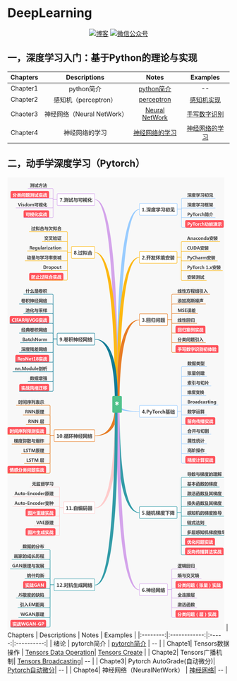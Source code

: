 # DeepLearning
<p align="center">
  <a href="https://keviness.top"><img src="https://img.shields.io/badge/blog-博客-critical" alt="博客"></a>
  <a href="https://keviness.top/image/WeChatPublic.jpg" target="_blank"><img src="https://img.shields.io/badge/WeChat-微信公众号-blue.svg" alt="微信公众号"></a>
</p>

## 一，深度学习入门：基于Python的理论与实现
| Chapters | Descriptions | Notes |  Examples  |
|:--------:|:------------:|:-----:|:----------:|
|  Chapter1|  python简介  | [python简介](./DeepLearningFoundation/Notes/Chapter1/) | -- |
|  Chapter2|  感知机（perceptron）  | [perceptron](./DeepLearningFoundation/Notes/Chapter2/perceptron.md) | [感知机实现](./DeepLearningFoundation/Examples/Chapter2/perceptron.py) |
| Chaoter3 |  神经网络（Neural NetWork）| [Neural NetWork](./DeepLearningFoundation/Notes/Chapter3/NeuralNetWork.md) | [手写数字识别](./DeepLearningFoundation/Examples/Chapter3/MnistNeuralNetWork.py) |
| Chapter4 |  神经网络的学习  | [神经网络的学习](./DeepLearningFoundation/Notes/Chapter4/NerualNetWorkLearn.md)  | [神经网络的学习](./DeepLearningFoundation/Examples/Chapter4/MnistNeuralNetWork.py)|

## 二，动手学深度学习（Pytorch）
![Pytorch Chapters](./pytorch/imgs/PytorchChapter.png)
| Chapters | Descriptions | Notes |  Examples  |
|:--------:|:------------:|:-----:|:----------:|
|  绪论    |  pytorch简介  | [pytorch简介](./pytorch/Notes/绪论/绪论.md) | -- |
|  Chapte1|  Tensors数据操作 | [Tensors Data Operation](./pytorch/Notes/Chapter1/TensorsDataOperate.md)| [Tensors Create](./pytorch/Examples/Introduction/TensorsCreate.py) |
|  Chapte2|  Tensors广播机制| [Tensors Broadcasting](./pytorch/Notes/Chapter1/TensorsBroadcasting.md)| -- |
|  Chapte3| Pytorch AutoGrade(自动微分)| [Pytorch自动微分](./pytorch/Notes/Chapter3/AutoGrade.md)| -- |
|  Chapte4| 神经网络（NeuralNetWork） | [神经网络](./pytorch/Notes/Chapter4/NeuralNetWork.md)| -- |

